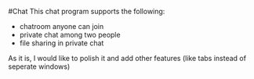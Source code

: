 #Chat
This chat program supports the following:
* chatroom anyone can join
* private chat among two people
* file sharing in private chat

As it is, I would like to polish it and add other features (like tabs instead of seperate windows)
